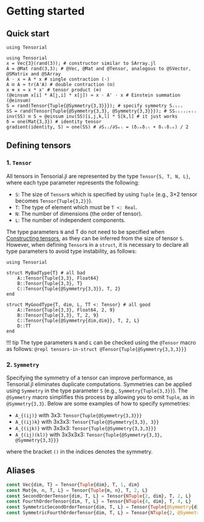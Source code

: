 # Getting started

## Quick start

```@setup quick-start
using Tensorial
```

```@repl quick-start
using Tensorial
x = Vec{3}(rand(3)); # constructor similar to SArray.jl
A = @Mat rand(3,3); # @Vec, @Mat and @Tensor, analogous to @SVector, @SMatrix and @SArray
A ⋅ x ≈ A * x # single contraction (⋅)
A ⊡ A ≈ tr(A'A) # double contraction (⊡)
x ⊗ x ≈ x * x' # tensor product (⊗)
(@einsum x[i] * A[j,i] * x[j]) ≈ x ⋅ A' ⋅ x # Einstein summation (@einsum)
S = rand(Tensor{Tuple{@Symmetry{3,3}}}); # specify symmetry S₍ᵢⱼ₎
SS = rand(Tensor{Tuple{@Symmetry{3,3}, @Symmetry{3,3}}}); # SS₍ᵢⱼ₎₍ₖₗ₎
inv(SS) ⊡ S ≈ @einsum inv(SS)[i,j,k,l] * S[k,l] # it just works
δ = one(Mat{3,3}) # identity tensor
gradient(identity, S) ≈ one(SS) # ∂Sᵢⱼ/∂Sₖₗ = (δᵢₖδⱼₗ + δᵢₗδⱼₖ) / 2
```

## Defining tensors

### 1. `Tensor`

All tensors in Tensorial.jl are represented by the type `Tensor{S, T, N, L}`, where each type parameter represents the following:

- `S`: The size of `Tensor`s which is specified by using `Tuple` (e.g., 3×2 tensor becomes `Tensor{Tuple{3,2}}`).
- `T`: The type of element which must be `T <: Real`.
- `N`: The number of dimensions (the order of tensor).
- `L`: The number of independent components.

The type parameters `N` and T do not need to be specified when [Constructing tensors](@ref), as they can be inferred from the size of tensor `S`.
However, when defining `Tensor`s in a `struct`, it is necessary to declare all type parameters to avoid type instability, as follows:

```@setup tensors-in-struct
using Tensorial
```

```@example tensors-in-struct
struct MyBadType{T} # all bad
    A::Tensor{Tuple{3,3}, Float64}
    B::Tensor{Tuple{3,3}, T}
    C::Tensor{Tuple{@Symmetry{3,3}}, T, 2}
end

struct MyGoodType{T, dim, L, TT <: Tensor} # all good
    A::Tensor{Tuple{3,3}, Float64, 2, 9}
    B::Tensor{Tuple{3,3}, T, 2, 9}
    C::Tensor{Tuple{@Symmetry{dim,dim}}, T, 2, L}
    D::TT
end
```

!!! tip
    The type parameters `N` and `L` can be checked using the `@Tensor` macro as follows:
    ```@repl tensors-in-struct
    @Tensor{Tuple{@Symmetry{3,3,3}}}
    ```

### 2. `Symmetry`

Specifying the symmetry of a tensor can improve performance, as Tensorial.jl eliminates duplicate computations. Symmetries can be applied using `Symmetry` in the type parameter `S` (e.g., `Symmetry{Tuple{3,3}}`). The `@Symmetry` macro simplifies this process by allowing you to omit `Tuple`, as in `@Symmetry{3,3}`. Below are some examples of how to specify symmetries:

* ``A_{(ij)}`` with 3x3: `Tensor{Tuple{@Symmetry{3,3}}}`
* ``A_{(ij)k}`` with 3x3x3: `Tensor{Tuple{@Symmetry{3,3}, 3}}`
* ``A_{(ijk)}`` with 3x3x3: `Tensor{Tuple{@Symmetry{3,3,3}}}`
* ``A_{(ij)(kl)}`` with 3x3x3x3: `Tensor{Tuple{@Symmetry{3,3}, @Symmetry{3,3}}}`

where the bracket ``()`` in the indices denotes the symmetry.

## Aliases

```julia
const Vec{dim, T} = Tensor{Tuple{dim}, T, 1, dim}
const Mat{m, n, T, L} = Tensor{Tuple{m, n}, T, 2, L}
const SecondOrderTensor{dim, T, L} = Tensor{NTuple{2, dim}, T, 2, L}
const FourthOrderTensor{dim, T, L} = Tensor{NTuple{4, dim}, T, 4, L}
const SymmetricSecondOrderTensor{dim, T, L} = Tensor{Tuple{@Symmetry{dim, dim}}, T, 2, L}
const SymmetricFourthOrderTensor{dim, T, L} = Tensor{NTuple{2, @Symmetry{dim, dim}}, T, 4, L}
```
